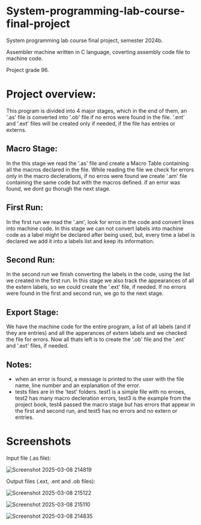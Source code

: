 # System-programming-lab-course-final-project
System programming lab course final project, semester 2024b.

Assembler machine written in C language, coverting assembly code file to machine code.

Project grade 96.

# Project overview:
This program is divided into 4 major stages, which in the end of them, an '.as' file is converted
into '.ob' file if no erros were found in the file. '.ent' and '.ext' files will be created only
if needed, if the file has entries or externs.

## Macro Stage:
In the this stage we read the '.as' file and create a Macro Table containing all the macros 
declared in the file. While reading the file we check for errors only in the macro declerations,
if no erros were found we create '.am' file containing the same code but with the macros defined.
if an error was found, we dont go thorugh the next stage.

## First Run:
In the first run we read the '.am', look for erros in the code and convert lines into machine code.
In this stage we can not convert labels into machine code as a label might be declared after being used, but,
every time a label is declared we add it into a labels list and keep its information.

## Second Run:
In the second run we finish converting the labels in the code, using the list we created in the
first run. In this stage we also track the appearances of all the extern labels, so we could create the
'.ext' file, if needed.
If no errors were found in the first and second run, we go to the next stage.

## Export Stage:
We have the machine code for the entire program, a list of all labels (and if they are entries)
and all the apperances of extern labels and we checked the file for errors.
Now all thats left is to create the '.ob' file and the '.ent' and '.ext' files, if needed.

## Notes:
- when an error is found, a message is printed to the user with the file name, line number
	and an explanation of the error.
- tests files are in the 'test' folders. test1 is a simple file with no erroes,
	test2 has many macro decleration errors, test3 is the example from the project book,
	test4 passed the macro stage but has errors that appear in the first and second run,
	and test5 has no errors and no extern or entries.

# Screenshots
Input file (.as file):

![Screenshot 2025-03-08 214819](https://github.com/user-attachments/assets/0d53e8f2-6164-444f-aa2d-c8d622366978)

Output files (.ext, .ent and .ob files):

![Screenshot 2025-03-08 215122](https://github.com/user-attachments/assets/c61768b0-258b-4875-9522-970835ca2fd3)

![Screenshot 2025-03-08 215110](https://github.com/user-attachments/assets/cebc4efa-598a-4537-af9a-52a13f44bb18)

![Screenshot 2025-03-08 214835](https://github.com/user-attachments/assets/af135513-3158-4371-b7bb-80e11371536a)
